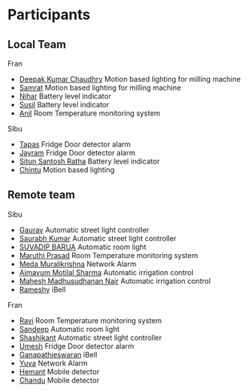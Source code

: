 # Participants

## Local Team

Fran

- [Deepak Kumar Chaudhry](https://github.com/deepak2145/fabzero) Motion based lighting for milling machine
- [Samrat](https://github.com/Samrat2019/fabzero) Motion based lighting for milling machine
- [Nihar](https://github.com/niharmohanty2018/fabzero) Battery level indicator
- [Susil](https://github.com/susil-sethy/fabzero) Battery level indicator
- [Anil](https://github.com/anilhembram/fabzero) Room Temperature monitoring system

Sibu

- [Tapas](https://github.com/tapasbarik1983/fabzero) Fridge Door detector alarm
- [Jayram](https://github.com/jayramyadav111/fabzero) Fridge Door detector alarm
- [Situn Santosh Ratha](https://github.com/situn001/fabzero) Battery level indicator
- [Chintu](https://github.com/chintudora/fabzero) Motion based lighting

## Remote team

Sibu

- [Gaurav](https://github.com/gauravstpi/gauravstpi) Automatic street light controller
- [Saurabh Kumar](https://github.com/9582220087/9582220087-fabzero) Automatic street light controller
- [SUVADIP BARUA](https://github.com/9406012766/suvadip) Automatic room light
- [Maruthi Prasad](https://github.com/maruthiprasad06) Room Temperature monitoring system
- [Meda Muralikrishna](https://github.com/medamk) Network Alarm
- [Aimayum Motilal Sharma](https://github.com/motilals) Automatic irrigation control
- [Mahesh Madhusudhanan Nair](https://github.com/nairstpi/fabzero) Automatic irrigation control
- [Rameshy](https://github.com/rameshy777/fabzero/) iBell

Fran

- [Ravi](https://github.com/ravi97surya/fabzero) Room Temperature monitoring system
- [Sandeep](https://github.com/sandeepstpi246/fabzero/) Automatic room light
- [Shashikant](https://github.com/shashikantstpi/fabzero) Automatic street light controller
- [Umesh](https://github.com/umesh1982/fabzero) Fridge Door detector alarm
- [Ganapathieswaran](https://github.com/vgeswar/fabzero) iBell
- [Yuva](https://github.com/Yuva-fab/fabzero) Network Alarm
- [Hemant](https://github.com/hemant747/fabzero) Mobile detector
- [Chandu](https://github.com/chandu224/fabzero) Mobile detector
